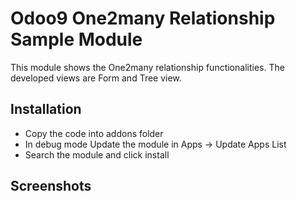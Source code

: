# Odoo9 One2many Relationship Sample Module
This module shows the One2many relationship functionalities. The developed views are Form and Tree view.

## Installation
- Copy the code into addons folder
- In debug mode Update the module in Apps -> Update Apps List
- Search the module and click install

## Screenshots
